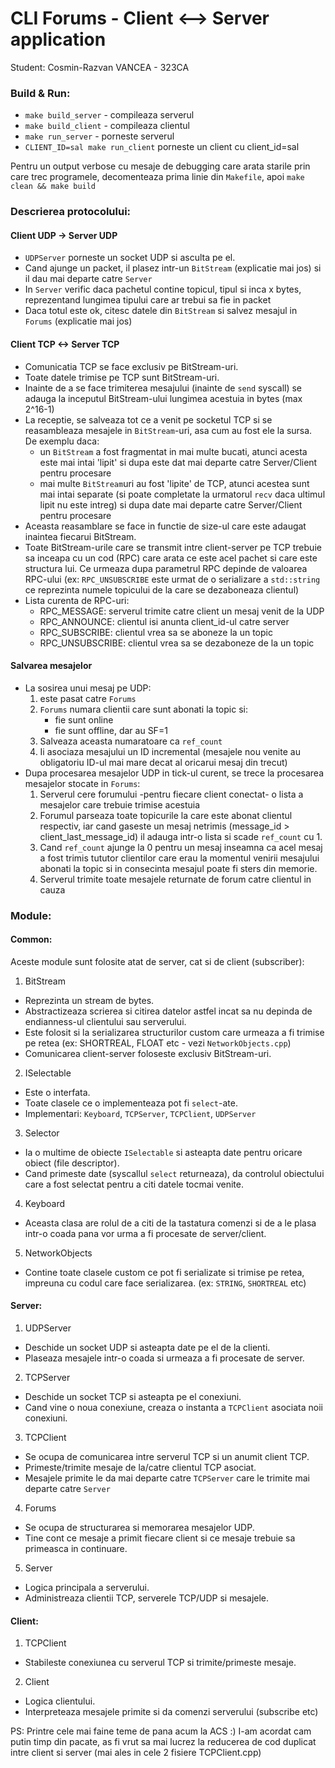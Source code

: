 # CLI Forums - Client <--> Server application
Student: Cosmin-Razvan VANCEA - 323CA


### Build & Run:
- `make build_server` - compileaza serverul
- `make build_client` - compileaza clientul
- `make run_server` - porneste serverul
- `CLIENT_ID=sal make run_client` porneste un client cu client_id=sal

Pentru un output verbose cu mesaje de debugging care arata starile prin care trec
programele, decomenteaza prima linie din `Makefile`, apoi `make clean && make build`


### Descrierea protocolului:
#### Client UDP -> Server UDP
- `UDPServer` porneste un socket UDP si asculta pe el.
- Cand ajunge un packet, il plasez intr-un `BitStream` (explicatie mai jos)
si il dau mai departe catre `Server`
- In `Server` verific daca pachetul contine topicul, tipul si inca x bytes,
reprezentand lungimea tipului care ar trebui sa fie in packet
- Daca totul este ok, citesc datele din `BitStream` si salvez mesajul
in `Forums` (explicatie mai jos)

#### Client TCP <-> Server TCP
- Comunicatia TCP se face exclusiv pe BitStream-uri.
- Toate datele trimise pe TCP sunt BitStream-uri.
- Inainte de a se face trimiterea mesajului (inainte de `send` syscall)
se adauga la inceputul BitStream-ului lungimea acestuia in bytes (max 2^16-1)
- La receptie, se salveaza tot ce a venit pe socketul TCP si se reasambleaza
mesajele in `BitStream`-uri, asa cum au fost ele la sursa. De exemplu daca:
  - un `BitStream` a fost fragmentat in mai multe bucati, atunci acesta este mai
  intai 'lipit' si dupa este dat mai departe catre Server/Client pentru procesare
  - mai multe `BitStream`uri au fost 'lipite' de TCP, atunci acestea sunt mai intai
  separate (si poate completate la urmatorul `recv` daca ultimul lipit nu este intreg)
  si dupa date mai departe catre Server/Client pentru procesare
- Aceasta reasamblare se face in functie de size-ul care este adaugat inaintea
fiecarui BitStream.
- Toate BitStream-urile care se transmit intre client-server pe TCP trebuie
sa inceapa cu un cod (RPC) care arata ce este acel pachet si care este
structura lui. Ce urmeaza dupa parametrul RPC depinde de valoarea RPC-ului
(ex: `RPC_UNSUBSCRIBE` este urmat de o serializare a `std::string` ce
reprezinta numele topicului de la care se dezaboneaza clientul)
- Lista curenta de RPC-uri:
  - RPC_MESSAGE: serverul trimite catre client un mesaj venit de la UDP
  - RPC_ANNOUNCE: clientul isi anunta client_id-ul catre server
  - RPC_SUBSCRIBE: clientul vrea sa se aboneze la un topic
  - RPC_UNSUBSCRIBE: clientul vrea sa se dezaboneze de la un topic

#### Salvarea mesajelor
- La sosirea unui mesaj pe UDP:
  1. este pasat catre `Forums`
  2. `Forums` numara clientii care sunt abonati la topic si:
     + fie sunt online
     + fie sunt offline, dar au SF=1
  3. Salveaza aceasta numaratoare ca `ref_count`
  4. Ii asociaza mesajului un ID incremental (mesajele nou venite au obligatoriu
  ID-ul mai mare decat al oricarui mesaj din trecut)
- Dupa procesarea mesajelor UDP in tick-ul curent, se trece la procesarea mesajelor
stocate in `Forums`:
  1. Serverul cere forumului -pentru fiecare client conectat- o lista a mesajelor care trebuie
  trimise acestuia
  2. Forumul parseaza toate topicurile la care este abonat clientul respectiv, iar cand
  gaseste un mesaj netrimis (message_id > client_last_message_id) il adauga intr-o lista
  si scade `ref_count` cu 1.
  3. Cand `ref_count` ajunge la 0 pentru un mesaj inseamna ca acel mesaj a fost trimis
  tututor clientilor care erau la momentul venirii mesajului abonati la topic si in
  consecinta mesajul poate fi sters din memorie.
  4. Serverul trimite toate mesajele returnate de forum catre clientul in cauza


### Module:
#### Common:
Aceste module sunt folosite atat de server, cat si de client (subscriber):

1. BitStream
  - Reprezinta un stream de bytes.
  - Abstractizeaza scrierea si citirea datelor astfel incat sa nu depinda
  de endianness-ul clientului sau serverului.
  - Este folosit si la serializarea structurilor custom care urmeaza a fi
  trimise pe retea (ex: SHORTREAL, FLOAT etc - vezi `NetworkObjects.cpp`)
  - Comunicarea client-server foloseste exclusiv BitStream-uri.
2. ISelectable
  - Este o interfata.
  - Toate clasele ce o implementeaza pot fi `select`-ate.
  - Implementari: `Keyboard`, `TCPServer`, `TCPClient`, `UDPServer`
3. Selector
  - Ia o multime de obiecte `ISelectable` si asteapta date pentru oricare
  obiect (file descriptor).
  - Cand primeste date (syscallul `select` returneaza), da controlul
  obiectului care a fost selectat pentru a citi datele tocmai venite.
4. Keyboard
  - Aceasta clasa are rolul de a citi de la tastatura comenzi si de a le
  plasa intr-o coada pana vor urma a fi procesate de server/client.
5. NetworkObjects
  - Contine toate clasele custom ce pot fi serializate si trimise pe retea,
  impreuna cu codul care face serializarea. (ex: `STRING`, `SHORTREAL` etc)

#### Server:
1. UDPServer
  - Deschide un socket UDP si asteapta date pe el de la clienti.
  - Plaseaza mesajele intr-o coada si urmeaza a fi procesate de server.
2. TCPServer
  - Deschide un socket TCP si asteapta pe el conexiuni.
  - Cand vine o noua conexiune, creaza o instanta a `TCPClient` asociata
  noii conexiuni.
3. TCPClient
  - Se ocupa de comunicarea intre serverul TCP si un anumit client TCP.
  - Primeste/trimite mesaje de la/catre clientul TCP asociat.
  - Mesajele primite le da mai departe catre `TCPServer` care le trimite
  mai departe catre `Server`
4. Forums
  - Se ocupa de structurarea si memorarea mesajelor UDP.
  - Tine cont ce mesaje a primit fiecare client si ce mesaje trebuie sa
  primeasca in continuare.
5. Server
  - Logica principala a serverului.
  - Administreaza clientii TCP, serverele TCP/UDP si mesajele.

#### Client:
1. TCPClient
  - Stabileste conexiunea cu serverul TCP si trimite/primeste mesaje.
2. Client
  - Logica clientului.
  - Interpreteaza mesajele primite si da comenzi serverului (subscribe etc)

PS: Printre cele mai faine teme de pana acum la ACS :)
I-am acordat cam putin timp din pacate, as fi vrut sa mai lucrez la reducerea de
cod duplicat intre client si server (mai ales in cele 2 fisiere TCPClient.cpp)
